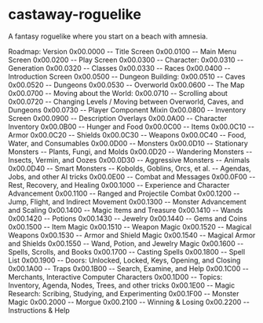 # castaway-roguelike
A fantasy roguelike where you start on a beach with amnesia.

Roadmap:
	Version
		0x00.0000 -- Title Screen
		0x00.0100 -- Main Menu Screen
		0x00.0200 -- Play Screen
		0x00.0300 -- Character:
		0x00.0310		-- Generation
		0x00.0320		-- Classes
		0x00.0330		-- Races
		0x00.0400 -- Introduction Screen
		0x00.0500 -- Dungeon Building:
		0x00.0510		-- Caves
		0x00.0520		-- Dungeons
		0x00.0530		-- Overworld
		0x00.0600 -- The Map
		0x00.0700 -- Moving about the World:
		0x00.0710		-- Scrolling about
		0x00.0720		-- Changing Levels / Moving between Overworld, Caves, and Dungeons
		0x00.0730		-- Player Component Mixin
		0x00.0800 -- Inventory Screen
		0x00.0900 -- Description Overlays
		0x00.0A00 -- Character Inventory
		0x00.0B00 -- Hunger and Food
		0x00.0C00 -- Items
		0x00.0C10		-- Armor
		0x00.0C20		-- Shields
		0x00.0C30		-- Weapons
		0x00.0C40		-- Food, Water, and Consumables
		0x00.0D00 -- Monsters
		0x00.0D10		-- Stationary Monsters
							--	Plants, Fungi, and Molds
		0x00.0D20		-- Wandering Monsters
							--	Insects, Vermin, and Oozes
		0x00.0D30		-- Aggressive Monsters
							--	Animals
		0x00.0D40		-- Smart Monsters
							-- Kobolds, Goblins, Orcs, et al.
							-- Agendas, Jobs, and other AI tricks
		0x00.0E00 -- Combat and Messages
		0x00.0F00 -- Rest, Recovery, and Healing
		0x00.1000 -- Experience and Character Advancement
		0x00.1100 -- Ranged and Projectile Combat
		0x00.1200 -- Jump, Flight, and Indirect Movement
		0x00.1300 -- Monster Advancement and Scaling
		0x00.1400 -- Magic Items and Treasure
		0x00.1410		-- Wands
		0x00.1420		-- Potions
		0x00.1430		-- Jewelry
		0x00.1440		-- Gems and Coins
		0x00.1500 -- Item Magic
		0x00.1510		-- Weapon Magic
		0x00.1520		-- Magical Weapons
		0x00.1530		-- Armor and Shield Magic
		0x00.1540		-- Magical Armor and Shields
		0x00.1550		-- Wand, Potion, and Jewelry Magic
		0x00.1600 -- Spells, Scrolls, and Books
		0x00.1700 -- Casting Spells
		0x00.1800 -- Spell List
		0x00.1900 -- Doors: Unlocked, Locked, Keys, Opening, and Closing
		0x00.1A00 -- Traps
		0x00.1B00 -- Search, Examine, and Help
		0x00.1C00 -- Merchants, Interactive Computer Characters
		0x00.1D00 -- Topics: Inventory, Agenda, Nodes, Trees, and other tricks
		0x00.1E00 -- Magic Research: Scribing, Studying, and Experimenting
		0x00.1F00 -- Monster Magic
		0x00.2000 -- Morgue
		0x00.2100 -- Winning & Losing
		0x00.2200 -- Instructions & Help
